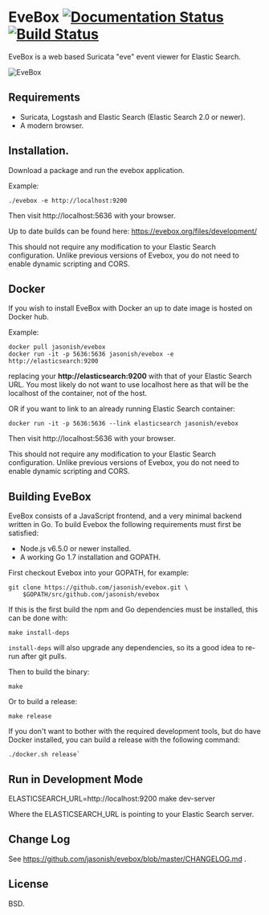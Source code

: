 # EveBox [![Documentation Status](https://readthedocs.org/projects/evebox/badge/?version=latest)](https://evebox.readthedocs.io/en/latest/?badge=latest) [![Build Status](https://travis-ci.org/jasonish/evebox.svg?branch=master)](https://travis-ci.org/jasonish/evebox)

EveBox is a web based Suricata "eve" event viewer for Elastic Search.

![EveBox](https://evebox.org/screens/inbox.png)

## Requirements

- Suricata, Logstash and Elastic Search (Elastic Search 2.0 or newer).
- A modern browser.

## Installation.

Download a package and run the evebox application.

Example:

    ./evebox -e http://localhost:9200

Then visit http://localhost:5636 with your browser.

Up to date builds can be found here:
https://evebox.org/files/development/

This should not require any modification to your Elastic Search
configuration. Unlike previous versions of Evebox, you do not need to
enable dynamic scripting and CORS.

## Docker

If you wish to install EveBox with Docker an up to date image is
hosted on Docker hub.

Example:

```
docker pull jasonish/evebox
docker run -it -p 5636:5636 jasonish/evebox -e http://elasticsearch:9200
```

replacing your __http://elasticsearch:9200__ with that of your Elastic
Search URL. You most likely do not want to use localhost here as that
will be the localhost of the container, not of the host.

OR if you want to link to an already running Elastic Search container:

```
docker run -it -p 5636:5636 --link elasticsearch jasonish/evebox
```

Then visit http://localhost:5636 with your browser.

This should not require any modification to your Elastic Search
configuration. Unlike previous versions of Evebox, you do not need to
enable dynamic scripting and CORS.

## Building EveBox

EveBox consists of a JavaScript frontend, and a very minimal backend
written in Go. To build Evebox the following requirements must first
be satisfied:

* Node.js v6.5.0 or newer installed.
* A working Go 1.7 installation and GOPATH.

First checkout Evebox into your GOPATH, for example:

```
git clone https://github.com/jasonish/evebox.git \
    $GOPATH/src/github.com/jasonish/evebox
```

If this is the first build the npm and Go dependencies must be
installed, this can be done with:
```
make install-deps
```

```install-deps``` will also upgrade any dependencies, so its a good idea
to re-run after git pulls.

Then to build the binary:
```
make
```

Or to build a release:
```
make release
```

If you don't want to bother with the required development tools, but do have
Docker installed, you can build a release with the following command:
```
./docker.sh release`
```

## Run in Development Mode

ELASTICSEARCH_URL=http://localhost:9200 make dev-server

Where the ELASTICSEARCH_URL is pointing to your Elastic Search server.

## Change Log

See https://github.com/jasonish/evebox/blob/master/CHANGELOG.md .

## License

BSD.

